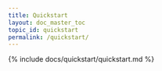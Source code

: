 ```yaml
---
title: Quickstart
layout: doc_master_toc
topic_id: quickstart
permalink: /quickstart/
---
```


{% include docs/quickstart/quickstart.md %}

